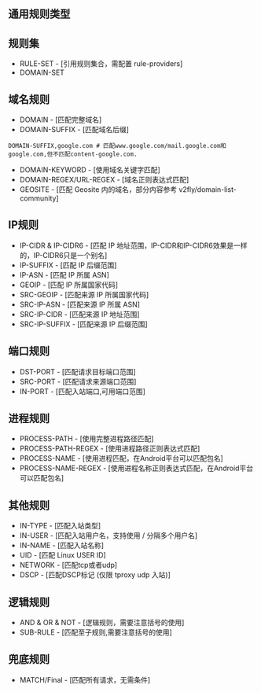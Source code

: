 ## 通用规则类型

## 规则集
- RULE-SET - [引用规则集合，需配置 rule-providers]
- DOMAIN-SET

## 域名规则 
- DOMAIN - [匹配完整域名]
- DOMAIN-SUFFIX - [匹配域名后缀]
```
DOMAIN-SUFFIX,google.com # 匹配www.google.com/mail.google.com和google.com,但不匹配content-google.com.
```
- DOMAIN-KEYWORD - [使用域名关键字匹配]
- DOMAIN-REGEX/URL-REGEX - [域名正则表达式匹配]
- GEOSITE - [匹配 Geosite 内的域名，部分内容参考 v2fly/domain-list-community]

## IP规则
- IP-CIDR & IP-CIDR6 - [匹配 IP 地址范围，IP-CIDR和IP-CIDR6效果是一样的，IP-CIDR6只是一个别名]
- IP-SUFFIX - [匹配 IP 后缀范围]
- IP-ASN - [匹配 IP 所属 ASN]
- GEOIP - [匹配 IP 所属国家代码]
- SRC-GEOIP - [匹配来源 IP 所属国家代码]
- SRC-IP-ASN - [匹配来源 IP 所属 ASN]
- SRC-IP-CIDR - [匹配来源 IP 地址范围]
- SRC-IP-SUFFIX - [匹配来源 IP 后缀范围]

## 端口规则
- DST-PORT - [匹配请求目标端口范围]
- SRC-PORT - [匹配请求来源端口范围]
- IN-PORT - [匹配入站端口,可用端口范围]

## 进程规则
- PROCESS-PATH - [使用完整进程路径匹配]
- PROCESS-PATH-REGEX - [使用进程路径正则表达式匹配]
- PROCESS-NAME - [使用进程匹配，在Android平台可以匹配包名]
- PROCESS-NAME-REGEX - [使用进程名称正则表达式匹配，在Android平台可以匹配包名]

## 其他规则
- IN-TYPE - [匹配入站类型]
- IN-USER - [匹配入站用户名，支持使用 / 分隔多个用户名]
- IN-NAME - [匹配入站名称]
- UID - [匹配 Linux USER ID]
- NETWORK - [匹配tcp或者udp]
- DSCP - [匹配DSCP标记 (仅限 tproxy udp 入站)]

## 逻辑规则
- AND & OR & NOT - [逻辑规则，需要注意括号的使用]
- SUB-RULE - [匹配至子规则,需要注意括号的使用]

## 兜底规则
- MATCH/Final - [匹配所有请求，无需条件]
